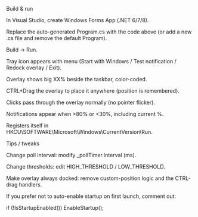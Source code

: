 Build & run

In Visual Studio, create Windows Forms App (.NET 6/7/8).

Replace the auto-generated Program.cs with the code above (or add a new .cs file and remove the default Program).

Build → Run.

Tray icon appears with menu (Start with Windows / Test notification / Redock overlay / Exit).

Overlay shows big XX% beside the taskbar, color-coded.

CTRL+Drag the overlay to place it anywhere (position is remembered).

Clicks pass through the overlay normally (no pointer flicker).

Notifications appear when >80% or <30%, including current %.

Registers itself in HKCU\SOFTWARE\Microsoft\Windows\CurrentVersion\Run.

Tips / tweaks

Change poll interval: modify _pollTimer.Interval (ms).

Change thresholds: edit HIGH_THRESHOLD / LOW_THRESHOLD.

Make overlay always docked: remove custom-position logic and the CTRL-drag handlers.

If you prefer not to auto-enable startup on first launch, comment out:

if (!IsStartupEnabled()) EnableStartup();
